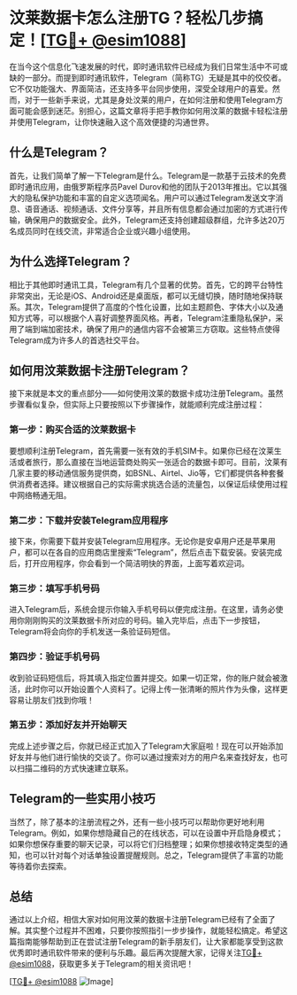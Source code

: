 # 汶莱数据卡怎么注册TG？轻松几步搞定！[[TG💪+ @esim1088](https://t.me/s/esim1088)]

在当今这个信息化飞速发展的时代，即时通讯软件已经成为我们日常生活中不可或缺的一部分。而提到即时通讯软件，Telegram（简称TG）无疑是其中的佼佼者。它不仅功能强大、界面简洁，还支持多平台同步使用，深受全球用户的喜爱。然而，对于一些新手来说，尤其是身处汶莱的用户，在如何注册和使用Telegram方面可能会感到迷茫。别担心，这篇文章将手把手教你如何用汶莱的数据卡轻松注册并使用Telegram，让你快速融入这个高效便捷的沟通世界。

## 什么是Telegram？

首先，让我们简单了解一下Telegram是什么。Telegram是一款基于云技术的免费即时通讯应用，由俄罗斯程序员Pavel Durov和他的团队于2013年推出。它以其强大的隐私保护功能和丰富的自定义选项闻名。用户可以通过Telegram发送文字消息、语音通话、视频通话、文件分享等，并且所有信息都会通过加密的方式进行传输，确保用户的数据安全。此外，Telegram还支持创建超级群组，允许多达20万名成员同时在线交流，非常适合企业或兴趣小组使用。

## 为什么选择Telegram？

相比于其他即时通讯工具，Telegram有几个显著的优势。首先，它的跨平台特性非常突出，无论是iOS、Android还是桌面版，都可以无缝切换，随时随地保持联系。其次，Telegram提供了高度的个性化设置，比如主题颜色、字体大小以及通知方式等，可以根据个人喜好调整界面风格。再者，Telegram注重隐私保护，采用了端到端加密技术，确保了用户的通信内容不会被第三方窃取。这些特点使得Telegram成为许多人的首选社交平台。

## 如何用汶莱数据卡注册Telegram？

接下来就是本文的重点部分——如何使用汶莱的数据卡成功注册Telegram。虽然步骤看似复杂，但实际上只要按照以下步骤操作，就能顺利完成注册过程：

### 第一步：购买合适的汶莱数据卡

要想顺利注册Telegram，首先需要一张有效的手机SIM卡。如果你已经在汶莱生活或者旅行，那么直接在当地运营商处购买一张适合的数据卡即可。目前，汶莱有几家主要的移动通信服务提供商，如BSNL、Airtel、Jio等，它们都提供各种套餐供消费者选择。建议根据自己的实际需求挑选合适的流量包，以保证后续使用过程中网络畅通无阻。

### 第二步：下载并安装Telegram应用程序

接下来，你需要下载并安装Telegram应用程序。无论你是安卓用户还是苹果用户，都可以在各自的应用商店里搜索“Telegram”，然后点击下载安装。安装完成后，打开应用程序，你会看到一个简洁明快的界面，上面写着欢迎词。

### 第三步：填写手机号码

进入Telegram后，系统会提示你输入手机号码以便完成注册。在这里，请务必使用你刚刚购买的汶莱数据卡所对应的号码。输入完毕后，点击下一步按钮，Telegram将会向你的手机发送一条验证码短信。

### 第四步：验证手机号码

收到验证码短信后，将其填入指定位置并提交。如果一切正常，你的账户就会被激活，此时你可以开始设置个人资料了。记得上传一张清晰的照片作为头像，这样更容易让朋友们找到你哦！

### 第五步：添加好友并开始聊天

完成上述步骤之后，你就已经正式加入了Telegram大家庭啦！现在可以开始添加好友并与他们进行愉快的交谈了。你可以通过搜索对方的用户名来查找好友，也可以扫描二维码的方式快速建立联系。

## Telegram的一些实用小技巧

当然了，除了基本的注册流程之外，还有一些小技巧可以帮助你更好地利用Telegram。例如，如果你想隐藏自己的在线状态，可以在设置中开启隐身模式；如果你想保存重要的聊天记录，可以将它们归档整理；如果你想接收特定类型的通知，也可以针对每个对话单独设置提醒规则。总之，Telegram提供了丰富的功能等待着你去探索。

## 总结

通过以上介绍，相信大家对如何用汶莱的数据卡注册Telegram已经有了全面了解。其实整个过程并不困难，只要你按照指引一步步操作，就能轻松搞定。希望这篇指南能够帮助到正在尝试注册Telegram的新手朋友们，让大家都能享受到这款优秀即时通讯软件带来的便利与乐趣。最后再次提醒大家，记得关注[TG💪+ @esim1088](https://t.me/s/esim1088)，获取更多关于Telegram的相关资讯吧！

[[TG💪+ @esim1088](https://t.me/s/esim1088) ![Image](https://i.postimg.cc/4NQfJmqS/Snipaste-2025-05-13-00-14-12.png)]